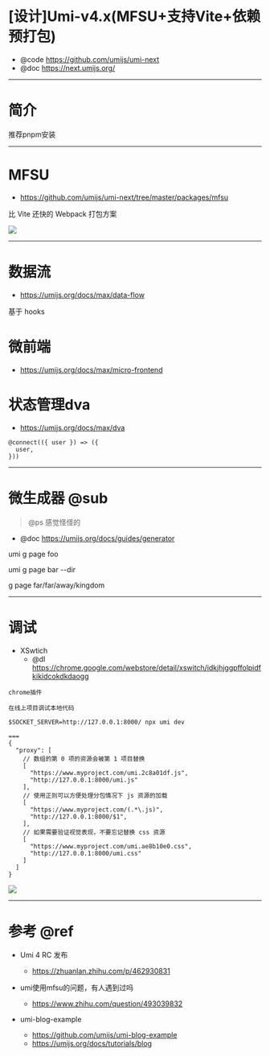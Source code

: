 # [设计]Umi-v4.x(MFSU+支持Vite+依赖预打包)

- @code https://github.com/umijs/umi-next
- @doc https://next.umijs.org/

---

# 简介

推荐pnpm安装

---

# MFSU

- https://github.com/umijs/umi-next/tree/master/packages/mfsu

比 Vite 还快的 Webpack 打包方案

![](https://luo0412.oss-cn-hangzhou.aliyuncs.com/1655951592663-ZheDQkyiiKtP-image.png)

---

# 数据流

- https://umijs.org/docs/max/data-flow

基于 hooks 

# 微前端

- https://umijs.org/docs/max/micro-frontend

# 状态管理dva

- https://umijs.org/docs/max/dva

```
@connect(({ user }) => ({
  user,
}))
```

---

# 微生成器 @sub

> @ps 感觉怪怪的

- @doc https://umijs.org/docs/guides/generator

umi g page foo

umi g page bar --dir

g page far/far/away/kingdom

---

# 调试

- XSwtich
    - @dl https://chrome.google.com/webstore/detail/xswitch/idkjhjggpffolpidfkikidcokdkdaogg

```
chrome插件

在线上项目调试本地代码

$SOCKET_SERVER=http://127.0.0.1:8000/ npx umi dev

===
{
  "proxy": [
    // 数组的第 0 项的资源会被第 1 项目替换
    [
      "https://www.myproject.com/umi.2c8a01df.js",
      "http://127.0.0.1:8000/umi.js"
    ],
    // 使用正则可以方便处理分包情况下 js 资源的加载
    [
      "https://www.myproject.com/(.*\.js)",
      "http://127.0.0.1:8000/$1",
    ],
    // 如果需要验证视觉表现，不要忘记替换 css 资源
    [
      "https://www.myproject.com/umi.ae8b10e0.css",
      "http://127.0.0.1:8000/umi.css"
    ]
  ]
}
```

![](https://luo0412.oss-cn-hangzhou.aliyuncs.com/1655952760927-RbKBed34Ze84-image.png)

---

# 参考 @ref

- Umi 4 RC 发布
    - https://zhuanlan.zhihu.com/p/462930831

- umi使用mfsu的问题，有人遇到过吗
    - https://www.zhihu.com/question/493039832

- umi-blog-example
    - https://github.com/umijs/umi-blog-example
    - https://umijs.org/docs/tutorials/blog